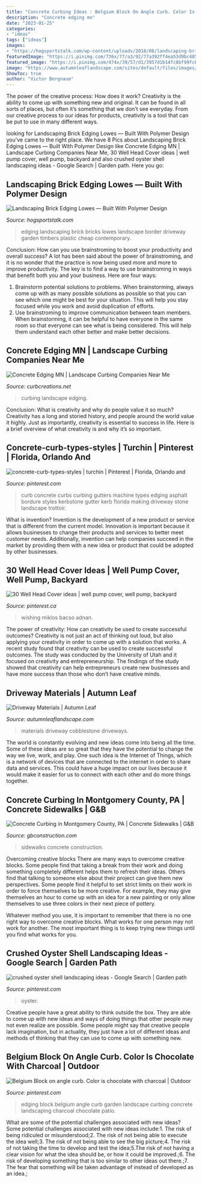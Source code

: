 ```yaml
---
title: "Concrete Curbing Ideas : Belgium Block On Angle Curb. Color Is Chocolate With Charcoal"
description: "Concrete edging mn"
date: "2023-01-25"
categories:
- "ideas"
tags: ["ideas"]
images:
- "https://hogsportstalk.com/wp-content/uploads/2018/08/landscaping-brick-edging-lowes.jpg"
featuredImage: "https://i.pinimg.com/736x/77/a3/92/77a392ff4ea53d9bc485b851a86d9e10.jpg"
featured_image: "https://i.pinimg.com/474x/39/57/d1/3957d1b14fc8bf99fcbabbc3a9d39571--wishing-well-planter-diy-well-pump-cover-ideas.jpg"
image: "https://www.autumnleaflandscape.com/sites/default/files/images/content/driveways-materials-cobblestone.jpg"
ShowToc: true
author: "Victor Bergnaum"
---
```



The power of the creative process: How does it work?
Creativity is the ability to come up with something new and original. It can be found in all sorts of places, but often it’s something that we don’t see everyday. From our creative process to our ideas for products, creativity is a tool that can be put to use in many different ways.

	

		
looking for Landscaping Brick Edging Lowes — Built With Polymer Design you've came to the right place. We have 8 Pics about Landscaping Brick Edging Lowes — Built With Polymer Design like Concrete Edging MN | Landscape Curbing Companies Near Me, 30 Well Head Cover ideas | well pump cover, well pump, backyard and also crushed oyster shell landscaping ideas - Google Search | Garden path. Here you go:
		
    
## Landscaping Brick Edging Lowes — Built With Polymer Design

<img loading=lazy src="https://hogsportstalk.com/wp-content/uploads/2018/08/landscaping-brick-edging-lowes.jpg" onerror="this.onerror=null;this.src='https://tse3.mm.bing.net/th?id=OIP.ve9AMUFjb4LMeflI9h-_PwHaFj&amp;pid=15.1';" alt="Landscaping Brick Edging Lowes — Built With Polymer Design">

_Source: hogsportstalk.com_

>edging landscaping brick bricks lowes landscape border driveway garden timbers plastic cheap contemporary. 

	

Conclusion: How can you use brainstroming to boost your productivity and overall success?
A lot has been said about the power of brainstroming, and it is no wonder that the practice is now being used more and more to improve productivity. The key is to find a way to use brainstroming in ways that benefit both you and your business. Here are four ways: 
1. Brainstorm potential solutions to problems. When brainstorming, always come up with as many possible solutions as possible so that you can see which one might be best for your situation. This will help you stay focused while you work and avoid duplication of efforts. 
2. Use brainstroming to improve communication between team members. When brainstorming, it can be helpful to have everyone in the same room so that everyone can see what is being considered. This will help them understand each other better and make better decisions. 

    
## Concrete Edging MN | Landscape Curbing Companies Near Me

<img loading=lazy src="https://curbcreations.net/wp-content/uploads/2021/02/curb-creations-home-slide-06-scaled.jpg" onerror="this.onerror=null;this.src='https://tse1.mm.bing.net/th?id=OIP.FLL5aLGBUGCMe5LNMI9MywHaJ4&amp;pid=15.1';" alt="Concrete Edging MN | Landscape Curbing Companies Near Me">

_Source: curbcreations.net_

>curbing landscape edging. 

	

Conclusion: What is creativity and why do people value it so much?
Creativity has a long and storied history, and people around the world value it highly. Just as importantly, creativity is essential to success in life. Here is a brief overview of what creativity is and why it’s so important.

    
## Concrete-curb-types-styles | Turchin | Pinterest | Florida, Orlando And

<img loading=lazy src="https://s-media-cache-ak0.pinimg.com/736x/96/df/35/96df35e9c8b46601127b5c61aaacf4f8.jpg" onerror="this.onerror=null;this.src='https://tse4.mm.bing.net/th?id=OIP.avJGsCWkwZZ8SnzuwilNpQHaKX&amp;pid=15.1';" alt="concrete-curb-types-styles | turchin | Pinterest | Florida, Orlando and">

_Source: pinterest.com_

>curb concrete curbs curbing gutters machine types edging asphalt bordure styles kerbstone gutter kerb florida making driveway stone landscape trottoir. 

	

What is invention?
Invention is the development of a new product or service that is different from the current model. Innovation is important because it allows businesses to change their products and services to better meet customer needs. Additionally, invention can help companies succeed in the market by providing them with a new idea or product that could be adopted by other businesses.

    
## 30 Well Head Cover Ideas | Well Pump Cover, Well Pump, Backyard

<img loading=lazy src="https://i.pinimg.com/474x/39/57/d1/3957d1b14fc8bf99fcbabbc3a9d39571--wishing-well-planter-diy-well-pump-cover-ideas.jpg" onerror="this.onerror=null;this.src='https://tse3.mm.bing.net/th?id=OIP.Oji-OX7DPheXWlmweNWBKQHaLH&amp;pid=15.1';" alt="30 Well Head Cover ideas | well pump cover, well pump, backyard">

_Source: pinterest.ca_

>wishing miklos bacso adnan. 

	

The power of creativity: How can creativity be used to create successful outcomes?
Creativity is not just an act of thinking out loud, but also applying your creativity in order to come up with a solution that works. A recent study found that creativity can be used to create successful outcomes. The study was conducted by the University of Utah and it focused on creativity and entrepreneurship. The findings of the study showed that creativity can help entrepreneurs create new businesses and have more success than those who don’t have creative minds.

    
## Driveway Materials | Autumn Leaf

<img loading=lazy src="https://www.autumnleaflandscape.com/sites/default/files/images/content/driveways-materials-cobblestone.jpg" onerror="this.onerror=null;this.src='https://tse3.mm.bing.net/th?id=OIP.DmkTzRjV2_z9SH0iM8JU6gHaEl&amp;pid=15.1';" alt="Driveway Materials | Autumn Leaf">

_Source: autumnleaflandscape.com_

>materials driveway cobblestone driveways. 

	

The world is constantly evolving and new ideas come into being all the time. Some of these ideas are so great that they have the potential to change the way we live, work, and play. One such idea is the Internet of Things, which is a network of devices that are connected to the internet in order to share data and services. This could have a huge impact on our lives because it would make it easier for us to connect with each other and do more things together.

    
## Concrete Curbing In Montgomery County, PA | Concrete Sidewalks | G&amp;B

<img loading=lazy src="http://www.gbconstruction.com/wp-content/uploads/2016/04/IMG_0612.jpg" onerror="this.onerror=null;this.src='https://tse3.mm.bing.net/th?id=OIP.YQgIbXflElZ-tp1JzP_xwAHaEo&amp;pid=15.1';" alt="Concrete Curbing in Montgomery County, PA | Concrete Sidewalks | G&amp;B">

_Source: gbconstruction.com_

>sidewalks concrete construction. 

	

Overcoming creative blocks
There are many ways to overcome creative blocks. Some people find that taking a break from their work and doing something completely different helps them to refresh their ideas. Others find that talking to someone else about their project can give them new perspectives.
Some people find it helpful to set strict limits on their work in order to force themselves to be more creative. For example, they may give themselves an hour to come up with an idea for a new painting or only allow themselves to use three colors in their next piece of pottery.

 Whatever method you use, it is important to remember that there is no one right way to overcome creative blocks. What works for one person may not work for another. The most important thing is to keep trying new things until you find what works for you.

    
## Crushed Oyster Shell Landscaping Ideas - Google Search | Garden Path

<img loading=lazy src="https://i.pinimg.com/736x/77/a3/92/77a392ff4ea53d9bc485b851a86d9e10.jpg" onerror="this.onerror=null;this.src='https://tse4.mm.bing.net/th?id=OIP.Mt6__OiPqK0zK2ZjP87FFgAAAA&amp;pid=15.1';" alt="crushed oyster shell landscaping ideas - Google Search | Garden path">

_Source: pinterest.com_

>oyster. 

	

Creative people have a great ability to think outside the box. They are able to come up with new ideas and ways of doing things that other people may not even realize are possible. Some people might say that creative people lack imagination, but in actuality, they just have a lot of different ideas and methods of thinking that they can use to come up with something new.

    
## Belgium Block On Angle Curb. Color Is Chocolate With Charcoal | Outdoor

<img loading=lazy src="https://i.pinimg.com/originals/35/6b/3f/356b3f45b92408f9e50ee5abcfa66833.jpg" onerror="this.onerror=null;this.src='https://tse3.mm.bing.net/th?id=OIP.HTlbf8cmTKy-JTcGx4LowAAAAA&amp;pid=15.1';" alt="Belgium Block on angle curb. Color is chocolate with charcoal | Outdoor">

_Source: pinterest.com_

>edging block belgium angle curb garden landscape curbing concrete landscaping charcoal chocolate patio. 

	

What are some of the potential challenges associated with new ideas?
Some potential challenges associated with new ideas include:1. The risk of being ridiculed or misunderstood;2. The risk of not being able to execute the idea well;3. The risk of not being able to see the big picture;4. The risk of not taking the time to develop and test the idea;5.The risk of not having a clear vision for what the idea should be, or how it could be improved.;6. The risk of developing something that is too similar to other ideas out there.;7. The fear that something will be taken advantage of instead of developed as an idea.;
